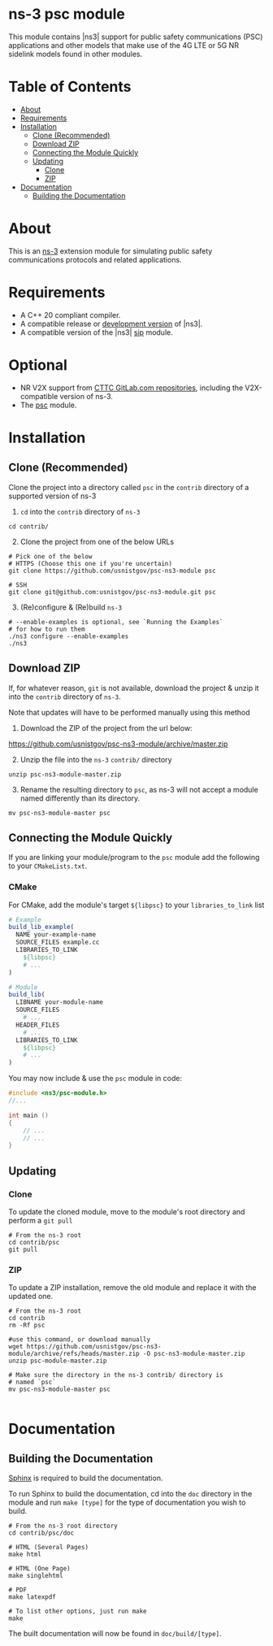 # ns-3 psc module
This module contains |ns3| support for public safety communications (PSC)
applications and other models that make use of the 4G LTE or 5G NR sidelink
models found in other modules.

# Table of Contents

* [About](#about)
* [Requirements](#requirements)
* [Installation](#installation)
    * [Clone (Recommended)](#clone-recommended)
    * [Download ZIP](#download-zip)
    * [Connecting the Module Quickly](#connecting-the-module-quickly)
  * [Updating](#updating)
    * [Clone](#clone)
    * [ZIP](#zip)
* [Documentation](#documentation)
  * [Building the Documentation](#building-the-documentation)

# About
This is an [ns-3](https://www.nsnam.org/) extension module for simulating
public safety communications protocols and related applications.

# Requirements
* A C++ 20 compliant compiler.
* A compatible release or [development version](https://gitlab.com/nsnam/ns-3-dev.git) of |ns3|.
* A compatible version of the |ns3| [sip](https://gitlab.com/tomhend/modules/sip.git) module.

# Optional
* NR V2X support from [CTTC GitLab.com repositories](https://gitlab.com/cttc-lena/nr.git), including the V2X-compatible version of ns-3.
* The [psc](https://github.com/usnistgov/psc-ns3-module.git) module.

# Installation
## Clone (Recommended)
Clone the project into a directory called `psc` in
the `contrib` directory of a supported version of ns-3

1) `cd` into the `contrib` directory of `ns-3`

```shell
cd contrib/
```

2) Clone the project from one of the below URLs
```shell
# Pick one of the below
# HTTPS (Choose this one if you're uncertain)
git clone https://github.com/usnistgov/psc-ns3-module psc

# SSH
git clone git@github.com:usnistgov/psc-ns3-module.git psc
```

3) (Re)configure & (Re)build `ns-3`
```shell
# --enable-examples is optional, see `Running the Examples`
# for how to run them
./ns3 configure --enable-examples
./ns3
```

## Download ZIP
If, for whatever reason, `git` is not available, download the
project & unzip it into the `contrib` directory of `ns-3`.

Note that updates will have to be performed manually using this method

1) Download the ZIP of the project from the url below:

https://github.com/usnistgov/psc-ns3-module/archive/master.zip

2) Unzip the file into the `ns-3` `contrib/` directory
```shell
unzip psc-ns3-module-master.zip
```

3) Rename the resulting directory to `psc`, as ns-3 will not accept a module named differently
than its directory.
```shell
mv psc-ns3-module-master psc
```

## Connecting the Module Quickly
If you are linking your module/program to the `psc` module add the following to your `CMakeLists.txt`.

### CMake
For CMake, add the module's target `${libpsc}` to your `libraries_to_link` list
```cmake
# Example
build_lib_example(
  NAME your-example-name
  SOURCE_FILES example.cc
  LIBRARIES_TO_LINK
    ${libpsc}
    # ...
)

# Module
build_lib(
  LIBNAME your-module-name
  SOURCE_FILES
    # ...
  HEADER_FILES
    # ...
  LIBRARIES_TO_LINK
    ${libpsc}
    # ...
)
```

You may now include & use the `psc` module in code:
```cpp
#include <ns3/psc-module.h>
//...

int main ()
{
    // ...
    // ...
}
```

## Updating
### Clone
To update the cloned module, move to the module's root directory and perform a `git pull`
```shell
# From the ns-3 root
cd contrib/psc
git pull
```

### ZIP
To update a ZIP installation, remove the old module and replace it with the updated one.

```shell
# From the ns-3 root
cd contrib
rm -Rf psc

#use this command, or download manually
wget https://github.com/usnistgov/psc-ns3-module/archive/refs/heads/master.zip -O psc-ns3-module-master.zip
unzip psc-module-master.zip

# Make sure the directory in the ns-3 contrib/ directory is
# named `psc`
mv psc-ns3-module-master psc


```

# Documentation

## Building the Documentation
[Sphinx](https://www.sphinx-doc.org/en/master/) is required to build the documentation.

To run Sphinx to build the documentation, cd into the `doc` directory in the module
and run `make [type]` for the type of documentation you wish to build.

```shell
# From the ns-3 root directory
cd contrib/psc/doc

# HTML (Several Pages)
make html

# HTML (One Page)
make singlehtml

# PDF
make latexpdf

# To list other options, just run make
make
```

The built documentation will now be found in `doc/build/[type]`.

